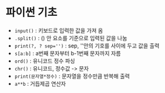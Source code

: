 # 파이썬 기초

- `input()` : 키보드로 입력한 값을 가져 옴
- `.split()` : () 안 요소를 기준으로 입력된 값을 나눔
- `print(?, ? sep='')` : sep, ''안의 기호를 사이에 두고 값을 출력
- `s[a:b]` : a번째 문자부터 b-1번째 문자까지 자름
- `ord()` : 유니코드 정수 파싱
- `chr()` : 유니코드, 정수값 -> 문자
- `print(문자열*정수)` : 문자열을 정수만큼 반복해 출력
- `a**b` : 거듭제곱 연산자